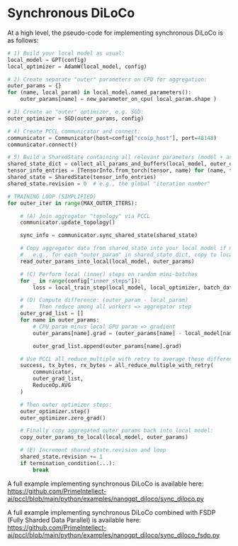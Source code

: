 # Synchronous DiLoCo

At a high level, the pseudo-code for implementing synchronous DiLoCo is as follows:

```python
# 1) Build your local model as usual:
local_model = GPT(config)
local_optimizer = AdamW(local_model, config)

# 2) Create separate "outer" parameters on CPU for aggregation:
outer_params = {}
for (name, local_param) in local_model.named_parameters():
    outer_params[name] = new_parameter_on_cpu( local_param.shape )

# 3) Create an "outer" optimizer, e.g. SGD:
outer_optimizer = SGD(outer_params, config)

# 4) Create PCCL communicator and connect:
communicator = Communicator(host=config["ccoip_host"], port=48148)
communicator.connect()

# 5) Build a SharedState containing all relevant parameters (model + any momentum buffers, etc.):
shared_state_dict = collect_all_params_and_buffers(local_model, outer_optimizer)
tensor_info_entries = [TensorInfo.from_torch(tensor, name) for (name, tensor) in shared_state_dict.items()]
shared_state = SharedState(tensor_info_entries)
shared_state.revision = 0  # e.g., the global "iteration number"

# TRAINING LOOP (SIMPLIFIED)
for outer_iter in range(MAX_OUTER_ITERS):

    # (A) Join aggregator "topology" via PCCL
    communicator.update_topology()

    sync_info = communicator.sync_shared_state(shared_state)

    # Copy aggregator data from shared_state into your local model if needed:
    #   e.g., for each "outer_param" in shared_state_dict, copy to local_model
    read_outer_params_into_local(local_model, outer_params)

    # (C) Perform local (inner) steps on random mini-batches
    for _ in range(config["inner_steps"]):
        loss = local_train_step(local_model, local_optimizer, batch_data())

    # (D) Compute difference: (outer_param - local_param)
    #     Then reduce among all workers => aggregator step
    outer_grad_list = []
    for name in outer_params:
        # CPU param minus local GPU param => gradient
        outer_params[name].grad = (outer_params[name] - local_model[name].cpu_data())

        outer_grad_list.append(outer_params[name].grad)

    # Use PCCL all_reduce_multiple_with_retry to average these differences:
    success, tx_bytes, rx_bytes = all_reduce_multiple_with_retry(
        communicator,
        outer_grad_list,
        ReduceOp.AVG
    )

    # Then outer optimizer steps:
    outer_optimizer.step()
    outer_optimizer.zero_grad()

    # Finally copy aggregated outer params back into local model:
    copy_outer_params_to_local(local_model, outer_params)

    # (E) Increment shared_state.revision and loop
    shared_state.revision += 1
    if termination_condition(...):
        break
```

A full example implementing synchronous DiLoCo is available here: https://github.com/PrimeIntellect-ai/pccl/blob/main/python/examples/nanogpt_diloco/sync_diloco.py

A full example implementing synchronous DiLoCo combined with FSDP (Fully Sharded Data Parallel) is available here: https://github.com/PrimeIntellect-ai/pccl/blob/main/python/examples/nanogpt_diloco/sync_diloco_fsdp.py
